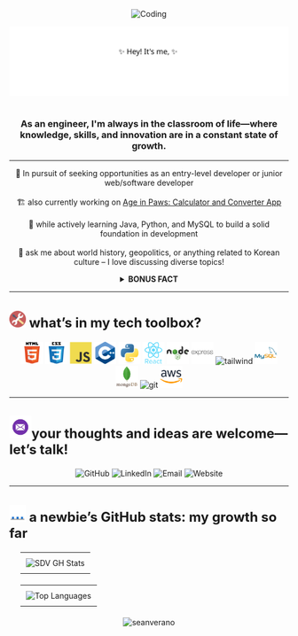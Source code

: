 <div style="text-align: center;">
    <img src="https://github.com/user-attachments/assets/7df243b6-1712-4a33-9f5f-55dae2f9aa5a" alt="Coding" style="max-width: 100%; height: auto;">
</div>

<p align="center">
  <img src="https://raw.githubusercontent.com/seanverano/seanverano/main/seanverano-header.svg" alt="Description" width="600"/>
</p>

<div style="display: flex; align-items: center;">
  <div style="flex: 1;">
    <h3 align="center">As an engineer, I'm always in the classroom of life—where knowledge, skills, and innovation are in a constant state of growth.
    </h3>
      
<hr>
      
<p align="center">
  🚀 In pursuit of seeking opportunities as an entry-level developer or junior web/software developer <br><br>
  🏗️ also currently working on <a href="https://github.com/seanverano/age-in-paws-app" target="_blank">Age in Paws: Calculator and Converter App</a>  <br><br>
  🌱 while actively learning Java, Python, and MySQL to build a solid foundation in development <br><br>
  💬 ask me about world history, geopolitics, or anything related to Korean culture – I love discussing diverse topics! <br>
</p>
<details>
<summary align="center"><b>BONUS FACT</b></summary>
    <p align="center">😄 when I was an engineering student in college, the only subject that I failed was related to computer programming, but that roadblock motivated my transition into the digital realm. 
        <i><span style="font-size: larger;"><br><br>What doesn’t kill you makes you stronger, right?</span></i>
</details>
</p>

<hr>

<div style="margin-top: 30px;">
  <h2 align="left" style="font-size: 24px;"><img src="https://raw.githubusercontent.com/seanverano/seanverano/main/tools.gif" alt="Header Decoration 1" height="30"/> what’s in my tech toolbox?</h2>
    <p align="center">
      <img src="https://raw.githubusercontent.com/devicons/devicon/master/icons/html5/html5-original-wordmark.svg" alt="html5" width="40" height="40"/> 
<img src="https://raw.githubusercontent.com/devicons/devicon/master/icons/css3/css3-original-wordmark.svg" alt="css3" width="40" height="40"/> 
<img src="https://raw.githubusercontent.com/devicons/devicon/master/icons/javascript/javascript-original.svg" alt="javascript" width="40" height="40"/> 
<img src="https://raw.githubusercontent.com/devicons/devicon/master/icons/cplusplus/cplusplus-original.svg" alt="cplusplus" width="40" height="40"/> 
<img src="https://raw.githubusercontent.com/devicons/devicon/master/icons/python/python-original.svg" alt="python" width="40" height="40"/> 
<img src="https://raw.githubusercontent.com/devicons/devicon/master/icons/react/react-original-wordmark.svg" alt="react" width="40" height="40"/> 
<img src="https://raw.githubusercontent.com/devicons/devicon/master/icons/nodejs/nodejs-original-wordmark.svg" alt="nodejs" width="40" height="40"/> 
<img src="https://raw.githubusercontent.com/devicons/devicon/master/icons/express/express-original-wordmark.svg" alt="express" width="40" height="40"/> 
<img src="https://www.vectorlogo.zone/logos/tailwindcss/tailwindcss-icon.svg" alt="tailwind" width="40" height="40"/> 
<img src="https://raw.githubusercontent.com/devicons/devicon/master/icons/mysql/mysql-original-wordmark.svg" alt="mysql" width="40" height="40"/> 
<img src="https://raw.githubusercontent.com/devicons/devicon/master/icons/mongodb/mongodb-original-wordmark.svg" alt="mongodb" width="40" height="40"/> 
<img src="https://www.vectorlogo.zone/logos/git-scm/git-scm-icon.svg" alt="git" width="40" height="40"/>
<img src="https://raw.githubusercontent.com/devicons/devicon/master/icons/amazonwebservices/amazonwebservices-original-wordmark.svg" alt="aws" width="40" height="40"/>
    </p>
</div>

<hr>

<div style="margin-top: 30px;">
  <h2 align="left" style="font-size: 24px;"><img src="https://raw.githubusercontent.com/seanverano/seanverano/main/contact.gif" alt="Header Decoration 2" height="40"/>your thoughts and ideas are welcome—let’s talk!</h2>
    <p align="center">
  <a href="https://github.com/seanverano" target="_blank" style="text-decoration: none;">
    <img alt="GitHub" src="https://img.shields.io/badge/GitHub-100000?style=for-the-badge&logo=github&logoColor=white" width="200" height="60" />
  </a>
  <a href="https://www.linkedin.com/in/sdverano/" target="_blank" style="text-decoration: none;">
    <img alt="LinkedIn" src="https://img.shields.io/badge/LinkedIn-0077B5?style=for-the-badge&logo=linkedin&logoColor=white" width="200" height="60" />
  </a>
  <a href="mailto:verano.seandustin@gmail.com" target="_blank" style="text-decoration: none;">
    <img alt="Email" src="https://img.shields.io/badge/Email-D14836?style=for-the-badge&logo=gmail&logoColor=white" width="200" height="60" />
  </a>
  <a href="wipwipwip" target="_blank" style="text-decoration: none;">
    <img alt="Website" src="https://img.shields.io/badge/Website-000000?style=for-the-badge&logo=About.me&logoColor=white" width="200" height="60" />
  </a>
</p>
</div>

<hr>

<div style="margin-top: 30px;">
  <h2 align="left" style="font-size: 24px;"><img src="https://raw.githubusercontent.com/seanverano/seanverano/main/stats.gif" alt="Header Decoration 3" height="30"/> a newbie’s GitHub stats: my growth so far </h2>
 <div align="center" style="margin: 20px;">
  <table align="center" style="border-collapse: collapse;">
    <tr>
      <td style="padding: 10px;">
        <img src="https://github-readme-stats.vercel.app/api?username=seanverano&show_icons=true&theme=radical&locale=en" alt="SDV GH Stats" />
      </td>
    </tr>
  </table>
</div>

<div align="center" style="margin: 20px;">
  <table align="center" style="border-collapse: collapse;">
    <tr>
      <td style="padding: 10px;">
        <img src="https://github-readme-stats.vercel.app/api/top-langs?username=seanverano&show_icons=true&theme=onedark&locale=en&layout=compact" alt="Top Languages" />
      </td>
    </tr>
  </table>
</div>
<p align="center"> <img src="https://komarev.com/ghpvc/?username=seanverano&label=Profile%20views&color=0e75b6&style=flat" alt="seanverano" /> </p>


